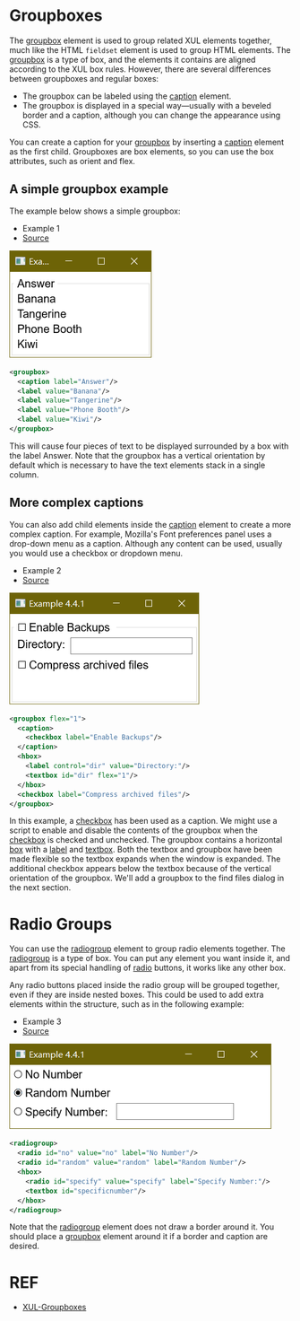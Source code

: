 # Groupboxes

The [groupbox](./groupbox.md) element is used to group related XUL elements together, much like the HTML `fieldset` element is used to group HTML elements. The [groupbox](./groupbox.md) is a type of box, and the elements it contains are aligned according to the XUL box rules. However, there are several differences between groupboxes and regular boxes:

 - The groupbox can be labeled using the [caption](./caption.md) element.
 - The groupbox is displayed in a special way—usually with a beveled border and a caption, although you can change the appearance using CSS.

 You can create a caption for your [groupbox](./groupbox.md) by inserting a [caption](./caption.md) element as the first child. Groupboxes are box elements, so you can use the box attributes, such as orient and flex.

## A simple groupbox example

The example below shows a simple groupbox:

 - Example 1 
 - [Source](./source/ex_titledbox_1.xul)

 ![ex_titledbox_1](./images/ex_titledbox_1.png)


```xml
<groupbox>
  <caption label="Answer"/>
  <label value="Banana"/>
  <label value="Tangerine"/>
  <label value="Phone Booth"/>
  <label value="Kiwi"/>
</groupbox>
```

This will cause four pieces of text to be displayed surrounded by a box with the label Answer. Note that the groupbox has a vertical orientation by default which is necessary to have the text elements stack in a single column.


## More complex captions

You can also add child elements inside the [caption](./caption.md) element to create a more complex caption. For example, Mozilla's Font preferences panel uses a drop-down menu as a caption. Although any content can be used, usually you would use a checkbox or dropdown menu.

 - Example 2 
 - [Source](./source/ex_titledbox_2.xul)

![ex_titledbox_2](./images/ex_titledbox_2.png)

```xml
<groupbox flex="1">
  <caption>
    <checkbox label="Enable Backups"/>
  </caption>
  <hbox>
    <label control="dir" value="Directory:"/>
    <textbox id="dir" flex="1"/>
  </hbox>
  <checkbox label="Compress archived files"/>
</groupbox>
```

In this example, a [checkbox](./checkbox.md) has been used as a caption. We might use a script to enable and disable the contents of the groupbox when the [checkbox](./checkbox.md) is checked and unchecked. The groupbox contains a horizontal [box](./box.md) with a [label](./label.md) and [textbox](./textbox.md). Both the textbox and groupbox have been made flexible so the textbox expands when the window is expanded. The additional checkbox appears below the textbox because of the vertical orientation of the groupbox. We'll add a groupbox to the find files dialog in the next section.


# Radio Groups

You can use the [radiogroup](./radiogroup.md) element to group radio elements together. The [radiogroup](./radiogroup.md) is a type of box. You can put any element you want inside it, and apart from its special handling of [radio](./radio.md) buttons, it works like any other box.

Any radio buttons placed inside the radio group will be grouped together, even if they are inside nested boxes. This could be used to add extra elements within the structure, such as in the following example:

 - Example 3
 - [Source](./source/ex_titledbox_3.xul)

![ex_titledbox_3](./images/ex_titledbox_3.png)

```xml
<radiogroup>
  <radio id="no" value="no" label="No Number"/>
  <radio id="random" value="random" label="Random Number"/>
  <hbox>
    <radio id="specify" value="specify" label="Specify Number:"/>
    <textbox id="specificnumber"/>
  </hbox>
</radiogroup>
```

Note that the [radiogroup](./radiogroup.md) element does not draw a border around it. You should place a [groupbox](./groupbox.md) element around it if a border and caption are desired.

# REF

 - [XUL-Groupboxes](https://developer.mozilla.org/en-US/docs/Archive/Mozilla/XUL/Tutorial/Groupboxes)
